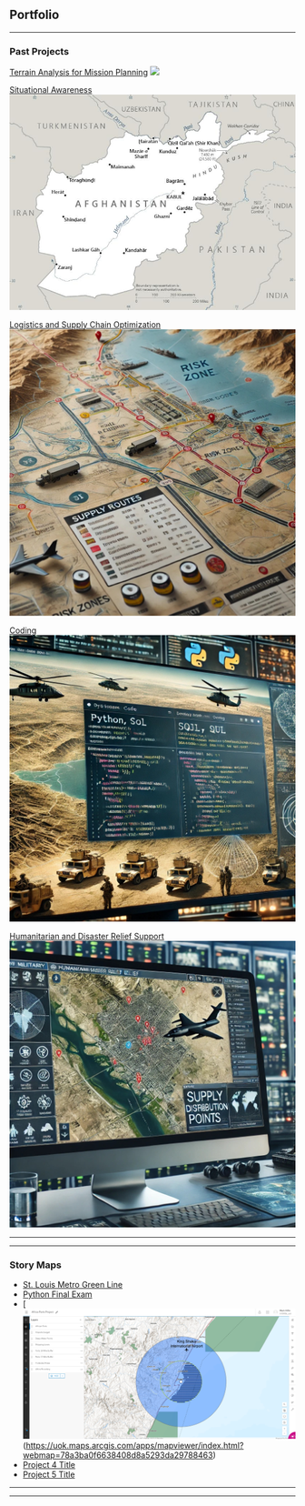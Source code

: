 ## Portfolio

---

### Past Projects

[Terrain Analysis for Mission Planning](images/Layout1.jpg)
<img src="images/Layout1.jpg?raw=true"/>

[Situational Awareness](images/AF-map.jpg)
<img src="images/AF-map.jpg?raw=true"/>

[Logistics and Supply Chain Optimization](/sample_page)
<img src="images/Logistics.jpg?raw=true"/>

[Coding](/sample_page)
<img src="images/Coding.jpg?raw=true"/>

[Humanitarian and Disaster Relief Support](/sample_page)
<img src="images/HADR.jpg?raw=true"/>

---

---

### Story Maps

- [St. Louis Metro Green Line](https://storymaps.arcgis.com/stories/53372c499c02494ba64018a2204340c6/)
- [Python Final Exam](https://github.com/hillinm/Final_Exam/tree/main)
- [![Africa Ports Project](images/AfricaPortsProject.png)(https://uok.maps.arcgis.com/apps/mapviewer/index.html?webmap=78a3ba0f6638408d8a5293da29788463)
- [Project 4 Title](http://example.com/)
- [Project 5 Title](http://example.com/)

---




---
